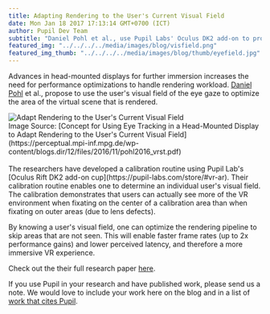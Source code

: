 ```yaml
--- 
title: Adapting Rendering to the User's Current Visual Field
date: Mon Jan 18 2017 17:13:14 GMT+0700 (ICT) 
author: Pupil Dev Team 
subtitle: "Daniel Pohl et al., use Pupil Labs' Oculus DK2 add-on to propose a rendering technique for HMDs that is optimized based on the user's current visual field..." 
featured_img: "../../../../media/images/blog/visfield.png"
featured_img_thumb: "../../../../media/images/blog/thumb/eyefield.jpg" 
---
```


Advances in head-mounted displays for further immersion increases the need for performance optimizations to handle rendering workload. [Daniel Pohl](http://www.intel.com/content/www/us/en/research/people/intel-labs-bio-daniel-pohl.html) et al., propose to use the user's visual field of the eye gaze to optimize the area of the virtual scene that is rendered.

<img src="../../../../media/images/blog/visfield.png" class='Feature-image u-padTop--1' alt="Adapt Rendering to the User's Current Visual Field">

<div class="small">Image Source: [Concept for Using Eye Tracking in a Head-Mounted Display to Adapt Rendering to the User's Current Visual Field](https://perceptual.mpi-inf.mpg.de/wp-content/blogs.dir/12/files/2016/11/pohl2016_vrst.pdf)</div>

<br>
The researchers have developed a calibration routine using Pupil Lab's [Oculus Rift DK2 add-on cup](https://pupil-labs.com/store/#vr-ar). Their calibration routine enables one to determine an individual user's visual field. The calibration demonstrates that users can actually see more of the VR environment when fixating on the center of a calibration area than when fixating on outer areas (due to lens defects).

By knowing a user's visual field, one can optimize the rendering pipeline to skip areas that are not seen. This will enable faster frame rates (up to 2x performance gains) and lower perceived latency, and therefore a more immersive VR experience.

Check out the their full research paper [here](https://perceptual.mpi-inf.mpg.de/wp-content/blogs.dir/12/files/2016/11/pohl2016_vrst.pdf).

If you use Pupil in your research and have published work, please send us a note. We would love to include your work here on the blog and in a list of [work that cites Pupil](https://docs.google.com/spreadsheets/d/1ZD6HDbjzrtRNB4VB0b7GFMaXVGKZYeI0zBOBEEPwvBI/).